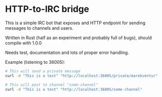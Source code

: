 # HTTP-to-IRC bridge
This is a simple IRC bot that exposes and HTTP endpoint for sending messages to channels and users.

Written in Rust (half as an experiment and probably full of bugs), should compile with 1.0.0

Needs test, documentation and lots of proper error handling.

Example (listening to 36005):
```bash
# This will send a private message
curl -d "This is a test" "http://localhost:36005/private/marekventur"

# This will post to channel "some-channel"
curl -d "This is a test" "http://localhost:36005/some-channel"
```